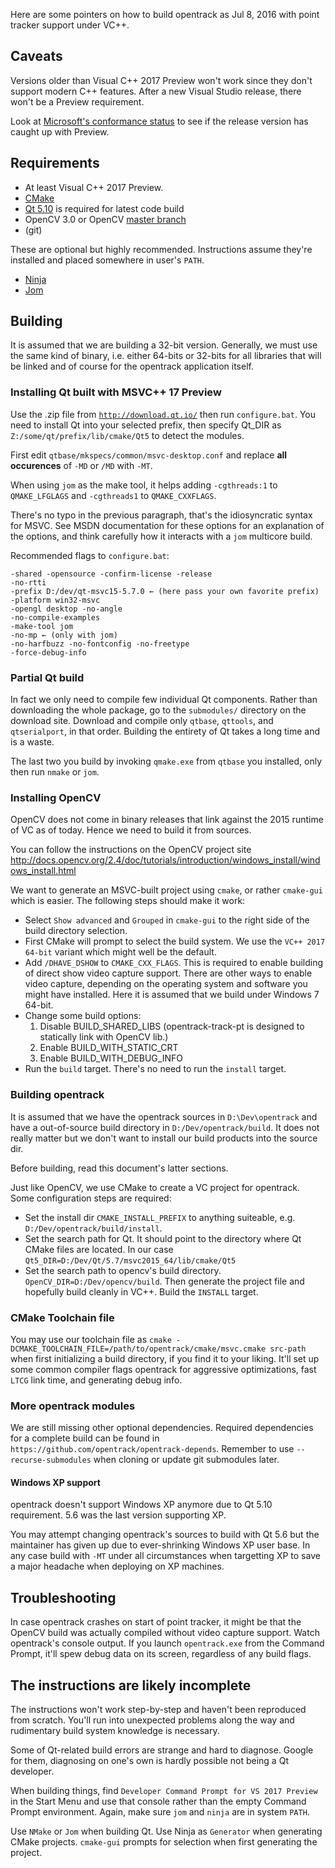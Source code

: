 Here are some pointers on how to build opentrack as Jul 8, 2016 with point tracker support under VC++.

## Caveats

Versions older than Visual C++ 2017 Preview won't work since they don't support modern C++ features. After a new Visual Studio release, there won't be a Preview requirement.

Look at [Microsoft's conformance status](https://docs.microsoft.com/en-us/cpp/visual-cpp-language-conformance) to see if the release version has caught up with Preview.

## Requirements
- At least Visual C++ 2017 Preview.
- [CMake](https://cmake.org/download/)
- [Qt 5.10](https://download.qt.io/archive/qt/5.10/) is required for latest code build
- OpenCV 3.0 or OpenCV [master branch](https://github.com/opencv/opencv/)
- (git)

These are optional but highly recommended. Instructions assume they're installed and placed somewhere in user's `PATH`.

- [Ninja](https://github.com/ninja-build/ninja)
- [Jom](https://wiki.qt.io/Jom)

## Building
It is assumed that we are building a 32-bit version. Generally, we must use the same kind of binary, i.e. either 64-bits or 32-bits for all libraries that will be linked and of course for the opentrack application itself.

### Installing Qt built with MSVC++ 17 Preview

Use the .zip file from [`http://download.qt.io/`](http://download.qt.io/) then run `configure.bat`. You need to install Qt into your selected prefix, then specify Qt_DIR as `Z:/some/qt/prefix/lib/cmake/Qt5` to detect the modules.

First edit `qtbase/mkspecs/common/msvc-desktop.conf` and replace **all occurences** of `-MD` or `/MD` with `-MT`.

When using `jom` as the make tool, it helps adding `-cgthreads:1` to `QMAKE_LFGLAGS` and `-cgthreads1` to `QMAKE_CXXFLAGS`.

There's no typo in the previous paragraph, that's the idiosyncratic syntax for MSVC. See MSDN documentation for these options for an explanation of the options, and think carefully how it interacts with a `jom` multicore build.

Recommended flags to `configure.bat`:

```
-shared -opensource -confirm-license -release
-no-rtti
-prefix D:/dev/qt-msvc15-5.7.0 ← (here pass your own favorite prefix)
-platform win32-msvc
-opengl desktop -no-angle
-no-compile-examples
-make-tool jom
-no-mp ← (only with jom)
-no-harfbuzz -no-fontconfig -no-freetype
-force-debug-info
```

### Partial Qt build

In fact we only need to compile few individual Qt components. Rather than downloading the whole package, go to the `submodules/` directory on the download site. Download and compile only `qtbase`, `qttools`, and `qtserialport`, in that order. Building the entirety of Qt takes a long time and is a waste.

The last two you build by invoking `qmake.exe` from `qtbase` you installed, only then run `nmake` or `jom`.

### Installing OpenCV

OpenCV does not come in binary releases that link against the 2015 runtime of VC as of today. Hence we need to build it from sources. 

You can follow the instructions on the OpenCV project site http://docs.opencv.org/2.4/doc/tutorials/introduction/windows_install/windows_install.html

We want to generate an MSVC-built project using `cmake`, or rather `cmake-gui` which is easier. The following steps should make it work:
- Select `Show advanced` and `Grouped` in `cmake-gui` to the right side of the build directory selection.
- First CMake will prompt to select the build system. We use the `VC++ 2017 64-bit` variant which might well be the default.
- Add `/DHAVE_DSHOW` to `CMAKE_CXX_FLAGS`. This is required to enable building of direct show video capture support. There are other ways to enable video capture, depending on the operating system and software you might have installed. Here it is assumed that we build under Windows 7 64-bit.
- Change some build options:
    1. Disable BUILD_SHARED_LIBS (opentrack-track-pt is designed to statically link with OpenCV lib.)
    1. Enable BUILD_WITH_STATIC_CRT
    1. Enable BUILD_WITH_DEBUG_INFO
- Run the `build` target. There's no need to run the `install` target.

### Building opentrack
It is assumed that we have the opentrack sources in `D:\Dev\opentrack` and have a out-of-source build directory in `D:/Dev/opentrack/build`. It does not really matter but we don't want to install our build products into the source dir. 

Before building, read this document's latter sections.

Just like OpenCV, we use CMake to create a VC project for opentrack. Some configuration steps are required:
- Set the install dir `CMAKE_INSTALL_PREFIX` to anything suiteable, e.g. `D:/Dev/opentrack/build/install`.
- Set the search path for Qt. It should point to the directory where Qt CMake files are located. In our case `Qt5_DIR=D:/Dev/Qt/5.7/msvc2015_64/lib/cmake/Qt5`
- Set the search path to opencv's build directory. `OpenCV_DIR=D:/Dev/opencv/build`.
Then generate the project file and hopefully build cleanly in VC++. Build the `INSTALL` target.

### CMake Toolchain file

You may use our toolchain file as `cmake -DCMAKE_TOOLCHAIN_FILE=/path/to/opentrack/cmake/msvc.cmake src-path` when first initializing a build directory, if you find it to your liking. It'll set up some common compiler flags opentrack for aggressive optimizations, fast `LTCG` link time, and generating debug info.

### More opentrack modules

We are still missing other optional dependencies. Required dependencies for a complete build can be found in `https://github.com/opentrack/opentrack-depends`. Remember to use `--recurse-submodules` when cloning or update git submodules later.

#### Windows XP support

opentrack doesn't support Windows XP anymore due to Qt 5.10 requirement. 5.6 was the last version supporting XP.

You may attempt changing opentrack's sources to build with Qt 5.6 but the maintainer has given up due to ever-shrinking Windows XP user base. In any case build with `-MT` under all circumstances when targetting XP to save a major headache when deploying on XP machines.

## Troubleshooting
In case opentrack crashes on start of point tracker, it might be that the OpenCV build was actually compiled without video capture support. Watch opentrack's console output. If you launch `opentrack.exe` from the Command Prompt, it'll spew debug data on its screen, regardless of any build flags.

## The instructions are likely incomplete

The instructions won't work step-by-step and haven't been reproduced from scratch. You'll run into unexpected problems along the way and rudimentary build system knowledge is necessary.

Some of Qt-related build errors are strange and hard to diagnose. Google for them, diagnosing on one's own is hardly possible not being a Qt developer.

When building things, find `Developer Command Prompt for VS 2017 Preview` in the Start Menu and use that console rather than the empty Command Prompt environment. Again, make sure `jom` and `ninja` are in system `PATH`.

Use `NMake` or `Jom` when building Qt. Use Ninja as `Generator` when generating CMake projects. `cmake-gui` prompts for selection when first generating the project.